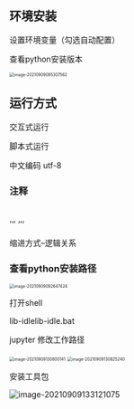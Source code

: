 ##  环境安装

设置环境变量（勾选自动配置）

查看python安装版本

<img src="https://gitee.com/javalak/img/raw/master/img/image-20210909085307562.png" alt="image-20210909085307562" style="zoom:50%;" />

## 运行方式

交互式运行

脚本式运行

中文编码 utf-8

### 注释

#

’‘’  ‘’‘



缩进方式–逻辑关系



### 查看python安装路径

<img src="https://gitee.com/javalak/img/raw/master/img/image-20210909092647424.png" alt="image-20210909092647424" style="zoom:50%;" />

打开shell

lib-idlelib-idle.bat





jupyter 修改工作路径

<img src="https://gitee.com/javalak/img/raw/master/img/image-20210909130800141.png" alt="image-20210909130800141" style="zoom:50%;" />

<img src="https://gitee.com/javalak/img/raw/master/img/image-20210909130825240.png" alt="image-20210909130825240" style="zoom:50%;" />





安装工具包

![image-20210909133121075](https://gitee.com/javalak/img/raw/master/img/image-20210909133121075.png)

